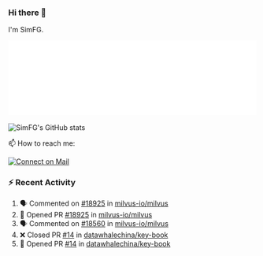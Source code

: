 ### Hi there 👋

I'm SimFG.

![Metrics](/metrics.plugin.followup.user.svg)

![SimFG's GitHub stats](https://github-readme-stats.vercel.app/api?username=SimFG&show_icons=true&theme=radical&count_private=true)

📫 How to reach me:

[![Connect on Mail](https://img.shields.io/badge/Ask%20me-anything-1abc9c.svg)](mailto:1142838399@qq.com)

### :zap: Recent Activity

<!--START_SECTION:activity-->
1. 🗣 Commented on [#18925](https://github.com/milvus-io/milvus/issues/18925) in [milvus-io/milvus](https://github.com/milvus-io/milvus)
2. 💪 Opened PR [#18925](https://github.com/milvus-io/milvus/pull/18925) in [milvus-io/milvus](https://github.com/milvus-io/milvus)
3. 🗣 Commented on [#18560](https://github.com/milvus-io/milvus/issues/18560) in [milvus-io/milvus](https://github.com/milvus-io/milvus)
4. ❌ Closed PR [#14](https://github.com/datawhalechina/key-book/pull/14) in [datawhalechina/key-book](https://github.com/datawhalechina/key-book)
5. 💪 Opened PR [#14](https://github.com/datawhalechina/key-book/pull/14) in [datawhalechina/key-book](https://github.com/datawhalechina/key-book)
<!--END_SECTION:activity-->

